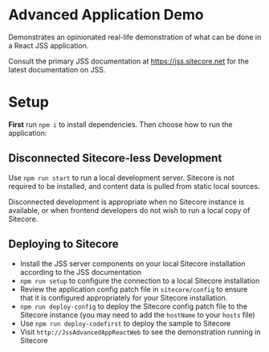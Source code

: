 # Advanced Application Demo

Demonstrates an opinionated real-life demonstration of what can be done in a React JSS application.

Consult the primary JSS documentation at https://jss.sitecore.net for the latest documentation on JSS.

# Setup

**First** run `npm i` to install dependencies. Then choose how to run the application:

## Disconnected Sitecore-less Development

Use `npm run start` to run a local development server. Sitecore is not required to be installed, and content data is pulled from static local sources.

Disconnected development is appropriate when no Sitecore instance is available, or when frontend developers do not wish to run a local copy of Sitecore.

## Deploying to Sitecore

* Install the JSS server components on your local Sitecore installation according to the JSS documentation
* `npm run setup` to configure the connection to a local Sitecore installation
* Review the application config patch file in `sitecore/config` to ensure that it is configured appropriately for your Sitecore installation.
* `npm run deploy-config` to deploy the Sitecore config patch file to the Sitecore instance (you may need to add the `hostName` to your `hosts` file)
* Use `npm run deploy-codefirst` to deploy the sample to Sitecore
* Visit `http://JssAdvancedAppReactWeb` to see the demonstration running in Sitecore
